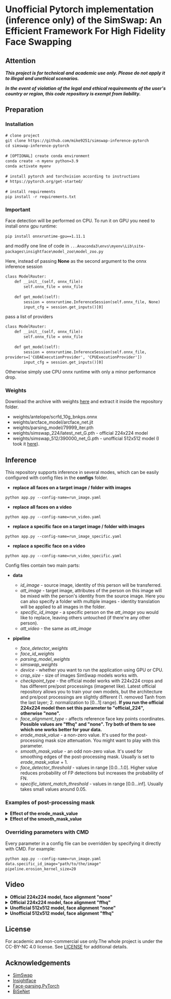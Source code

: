# Unofficial Pytorch implementation (**inference only**) of the SimSwap: An Efficient Framework For High Fidelity Face Swapping

## Attention
***This project is for technical and academic use only. Please do not apply it to illegal and unethical scenarios.***

***In the event of violation of the legal and ethical requirements of the user's country or region, this code repository is exempt from liability.***

## Preparation
### Installation
```
# clone project
git clone https://github.com/mike9251/simswap-inference-pytorch
cd simswap-inference-pytorch

# [OPTIONAL] create conda environment
conda create -n myenv python=3.9
conda activate myenv

# install pytorch and torchvision according to instructions
# https://pytorch.org/get-started/

# install requirements
pip install -r requirements.txt
```

### Important
Face detection will be performed on CPU. To run it on GPU you need to install onnx gpu runtime:

```pip install onnxruntime-gpu==1.11.1```

and modify one line of code in ```...Anaconda3\envs\myenv\Lib\site-packages\insightface\model_zoo\model_zoo.py```

Here, instead of passing **None** as the second argument to the onnx inference session
```angular2html
class ModelRouter:
    def __init__(self, onnx_file):
        self.onnx_file = onnx_file

    def get_model(self):
        session = onnxruntime.InferenceSession(self.onnx_file, None)
        input_cfg = session.get_inputs()[0]
```
pass a list of providers
```angular2html
class ModelRouter:
    def __init__(self, onnx_file):
        self.onnx_file = onnx_file

    def get_model(self):
        session = onnxruntime.InferenceSession(self.onnx_file, providers=['CUDAExecutionProvider', 'CPUExecutionProvider'])
        input_cfg = session.get_inputs()[0]
```
Otherwise simply use CPU onnx runtime with only a minor performance drop.

### Weights
Download the archive with weights <a href="https://drive.google.com/file/d/1Lhh24Isxriuv2rAgPK_vnpLAsJ3u2bZk/view?usp=sharing">here</a> and extract it inside the repository folder. 

- weights/antelope/scrfd_10g_bnkps.onnx
- weights/arcface_model/arcface_net.jit
- weights/parsing_model/79999_iter.pth
- weights/simswap_224/latest_net_G.pth - official 224x224 model
- weights/simswap_512/390000_net_G.pth - unofficial 512x512 model (I took it <a href="https://github.com/neuralchen/SimSwap/issues/255">here</a>).

## Inference
This repository supports inference in several modes, which can be easily configured with config files in the **configs** folder.
- **replace all faces on a target image / folder with images**
```angular2html
python app.py --config-name=run_image.yaml
```

- **replace all faces on a video**
```angular2html
python app.py --config-name=run_video.yaml
```

- **replace a specific face on a target image / folder with images**
```angular2html
python app.py --config-name=run_image_specific.yaml
```

- **replace a specific face on a video**
```angular2html
python app.py --config-name=run_video_specific.yaml
```

Config files contain two main parts:

- **data**
  - *id_image* - source image, identity of this person will be transferred.
  - *att_image* - target image, attributes of the person on this image will be mixed with the person's identity from the source image. Here you can also specify a folder with multiple images - identity translation will be applied to all images in the folder.
  - *specific_id_image* - a specific person on the *att_image* you would like to replace, leaving others untouched (if there're any other person).
  - *att_video* - the same as *att_image*


- **pipeline**
  - *face_detector_weights*
  - *face_id_weights*
  - *parsing_model_weights*
  - *simswap_weights*
  - *device* - whether you want to run the application using GPU or CPU.
  - *crop_size* - size of images SimSwap models works with.
  - *checkpoint_type* - the official model works with 224x224 crops and has different pre/post processings (imagenet like). Latest official repository allows you to train your own models, but the architecture and pre/post processings are slightly different (1. removed Tanh from the last layer; 2. normalization to [0...1] range). **If you run the official 224x224 model then set this parameter to "official_224", otherwise "none".**
  - *face_alignment_type* - affects reference face key points coordinates. **Possible values are "ffhq" and "none". Try both of them to see which one works better for your data.**
  - *erode_mask_value* - a non-zero value. It's used for the post-processing mask size attenuation. You might want to play with this parameter.
  - *smooth_mask_value* - an odd non-zero value. It's used for smoothing edges of the post-processing mask. Usually is set to *erode_mask_value* + 1.
  - *face_detector_threshold* - values in range [0.0...1.0]. Higher value reduces probability of FP detections but increases the probability of FN.
  - *specific_latent_match_threshold* - values in range [0.0...inf]. Usually takes small values around 0.05.

### Examples of post-processing mask

<details>
<summary><b>Effect of the erode_mask_value</b></summary>

erode_mask_value = 0
![img_mask_erode_0.jpg](Docs/pics/img_mask_erode_0.jpg "erode_mask_value = 0")
erode_mask_value = 20
![img_mask_erode_20.jpg](Docs/pics/img_mask_erode_20.jpg "erode_mask_value = 20")
erode_mask_value = 40
![img_mask_erode_40.jpg](Docs/pics/img_mask_erode_40.jpg "erode_mask_value = 40")
</details>

<details>
<summary><b>Effect of the smooth_mask_value</b></summary>

smooth_mask_value = 21
![img_mask_blur_21.jpg](Docs/pics/img_mask_blur_21.jpg "smooth_mask_value = 21")
smooth_mask_value = 41
![img_mask_blur_41.jpg](Docs/pics/img_mask_blur_41.jpg "smooth_mask_value = 41")
smooth_mask_value = 61
![img_mask_blur_41.jpg](Docs/pics/img_mask_blur_61.jpg "smooth_mask_value = 61")
</details>

### Overriding parameters with CMD
Every parameter in a config file can be overridden by specifying it directly with CMD. For example:

```angular2html
python app.py --config-name=run_image.yaml data.specific_id_image="path/to/the/image" pipeline.erosion_kernel_size=20
```

## Video

<details>
<summary><b>Official 224x224 model, face alignment "none"</b></summary>

[![Video](https://i.imgur.com/iCujdRB.jpg)](https://vimeo.com/728346715)

</details>

<details>
<summary><b>Official 224x224 model, face alignment "ffhq"</b></summary>

[![Video](https://i.imgur.com/48hjJO4.jpg)](https://vimeo.com/728348520)

</details>

<details>
<summary><b>Unofficial 512x512 model, face alignment "none"</b></summary>

[![Video](https://i.imgur.com/rRltD4U.jpg)](https://vimeo.com/728346542)

</details>

<details>
<summary><b>Unofficial 512x512 model, face alignment "ffhq"</b></summary>

[![Video](https://i.imgur.com/gFkpyXS.jpg)](https://vimeo.com/728349219)

</details>

## License
For academic and non-commercial use only.The whole project is under the CC-BY-NC 4.0 license. See [LICENSE](https://github.com/neuralchen/SimSwap/blob/main/LICENSE) for additional details.

## Acknowledgements

<!--ts-->
* [SimSwap](https://github.com/neuralchen/SimSwap)
* [Insightface](https://github.com/deepinsight/insightface)
* [Face-parsing.PyTorch](https://github.com/zllrunning/face-parsing.PyTorch)
* [BiSeNet](https://github.com/CoinCheung/BiSeNet)
<!--te-->